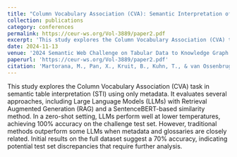 ```yaml
---
title: "Column Vocabulary Association (CVA): Semantic Interpretation of Dataless Tables"
collection: publications
category: conferences
permalink: https://ceur-ws.org/Vol-3889/paper2.pdf
excerpt: 'This study explores the Column Vocabulary Association (CVA) task in semantic table interpretation (STI) using only metadata. It evaluates several approaches, including Large Language Models (LLMs) with Retrieval Augmented Generation (RAG) and a SentenceBERT-based similarity method. In a zero-shot setting, LLMs perform well at lower temperatures, achieving 100% accuracy on the challenge test set. However, traditional methods outperform some LLMs when metadata and glossaries are closely related. Initial results on the full dataset suggest a 70% accuracy, indicating potential test set discrepancies that require further analysis.'
date: 2024-11-13
venue: '2024 Semantic Web Challenge on Tabular Data to Knowledge Graph Matching, SemTab 2024 - Baltimore, United States, 11-15 November'
paperurl: 'https://ceur-ws.org/Vol-3889/paper2.pdf'
citation: 'Martorana, M., Pan, X., Kruit, B., Kuhn, T., & van Ossenbruggen, J. (2024). Column Vocabulary Association (CVA): Semantic Interpretation of Dataless Tables. In 2024 Semantic Web Challenge on Tabular Data to Knowledge Graph Matching, SemTab 2024 (pp. 27-42). CEUR-WS. org.'
---
```


This study explores the Column Vocabulary Association (CVA) task in semantic table interpretation (STI) using only metadata. It evaluates several approaches, including Large Language Models (LLMs) with Retrieval Augmented Generation (RAG) and a SentenceBERT-based similarity method. In a zero-shot setting, LLMs perform well at lower temperatures, achieving 100% accuracy on the challenge test set. However, traditional methods outperform some LLMs when metadata and glossaries are closely related. Initial results on the full dataset suggest a 70% accuracy, indicating potential test set discrepancies that require further analysis.